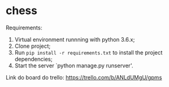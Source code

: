 # chess


Requirements:
  1. Virtual environment runnning with python 3.6.x;
  2. Clone project;
  3. Run `pip install -r requirements.txt` to install the project dependencies;
  3. Start the server `python manage.py runserver'.

Link do board do trello: https://trello.com/b/ANLdUMgU/gpms
